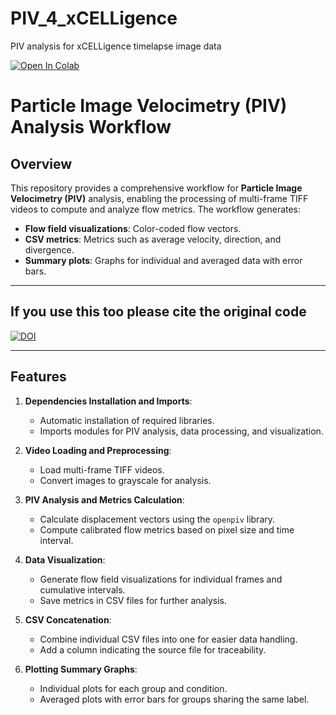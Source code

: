 # PIV_4_xCELLigence
PIV analysis for xCELLigence timelapse image data

  [![Open In Colab](https://colab.research.google.com/assets/colab-badge.svg)](https://github.com/CellMigrationLab/PIV_4_xCELLigence/blob/main/notebooks/PIV-analysis_96_well_plate.ipynb)

# Particle Image Velocimetry (PIV) Analysis Workflow

## Overview
This repository provides a comprehensive workflow for **Particle Image Velocimetry (PIV)** analysis, enabling the processing of multi-frame TIFF videos to compute and analyze flow metrics. The workflow generates:
- **Flow field visualizations**: Color-coded flow vectors.
- **CSV metrics**: Metrics such as average velocity, direction, and divergence.
- **Summary plots**: Graphs for individual and averaged data with error bars.

---

## If you use this too please cite the original code
[![DOI](https://zenodo.org/badge/DOI/10.5281/zenodo.4409178.svg)](https://doi.org/10.5281/zenodo.4409178)

---

## Features
1. **Dependencies Installation and Imports**:
   - Automatic installation of required libraries.
   - Imports modules for PIV analysis, data processing, and visualization.

2. **Video Loading and Preprocessing**:
   - Load multi-frame TIFF videos.
   - Convert images to grayscale for analysis.

3. **PIV Analysis and Metrics Calculation**:
   - Calculate displacement vectors using the `openpiv` library.
   - Compute calibrated flow metrics based on pixel size and time interval.

4. **Data Visualization**:
   - Generate flow field visualizations for individual frames and cumulative intervals.
   - Save metrics in CSV files for further analysis.

5. **CSV Concatenation**:
   - Combine individual CSV files into one for easier data handling.
   - Add a column indicating the source file for traceability.

6. **Plotting Summary Graphs**:
   - Individual plots for each group and condition.
   - Averaged plots with error bars for groups sharing the same label.





